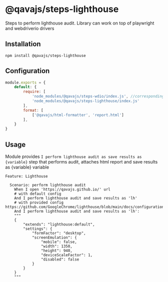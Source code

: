 # @qavajs/steps-lighthouse
Steps to perform lighthouse audit.
Library can work on top of playwright and webdriverio drivers

## Installation
`npm install @qavajs/steps-lighthouse`

## Configuration
```javascript
module.exports = {
    default: {
        require: [
            'node_modules/@qavajs/steps-wdio/index.js', //corresponding driver library should be imported first
            'node_modules/@qavajs/steps-lighthouse/index.js'
        ],
        format: [
            ['@qavajs/html-formatter', 'report.html']
        ],
    }
}
```

## Usage
Module provides `I perform lighthouse audit as save results as {variable}` 
step that performs audit, attaches html report and save results as \{variable} variable

```gherkin
Feature: Lighthouse

  Scenario: perform lighthouse audit
    When I open 'https://qavajs.github.io/' url
    # with default config
    And I perform lighthouse audit and save results as 'lh'
    # with provided config https://github.com/GoogleChrome/lighthouse/blob/main/docs/configuration.md
    And I perform lighthouse audit and save results as 'lh':
    """
    {
        "extends": "lighthouse:default",
        "settings": {
            "formFactor": "desktop",
            "screenEmulation": {
                "mobile": false,
                "width": 1350,
                "height": 940,
                "deviceScaleFactor": 1,
                "disabled": false
            }
        }
    }
    """
```
